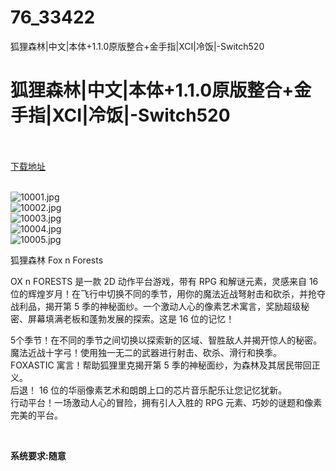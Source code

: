 # 76_33422
狐狸森林|中文|本体+1.1.0原版整合+金手指|XCI|冷饭|-Switch520
# 狐狸森林|中文|本体+1.1.0原版整合+金手指|XCI|冷饭|-Switch520
 <br/></br>
[下载地址](https://www.switch520.cc/article/33422 "下载地址")
<br/></br>

<p><img title="10001.jpg" src="https://www.switch520.cc/muke_img/2022_06_25_3e4681d8c9d55.jpg" alt="10001.jpg"><br>
<img title="10002.jpg" src="https://www.switch520.cc/muke_img/2022_06_25_50a5f90118c78.jpg" alt="10002.jpg"><br>
<img title="10003.jpg" src="https://www.switch520.cc/muke_img/2022_06_25_42c8285bd6e0e.jpg" alt="10003.jpg"><br>
<img title="10004.jpg" src="https://www.switch520.cc/muke_img/2022_06_25_0ab29f30919c3.jpg" alt="10004.jpg"><br>
<img title="10005.jpg" src="https://www.switch520.cc/muke_img/2022_06_25_5e6e001b81e52.jpg" alt="10005.jpg"></p>
<p>狐狸森林 Fox n Forests</p>
<p>OX n FORESTS 是一款 2D 动作平台游戏，带有 RPG 和解谜元素，灵感来自 16 位的辉煌岁月！在飞行中切换不同的季节，用你的魔法近战弩射击和砍杀，并抢夺战利品，揭开第 5 季的神秘面纱。一个激动人心的像素艺术寓言，奖励超级秘密、屏幕填满老板和蓬勃发展的探索。这是 16 位的记忆！</p>
<p>5个季节！在不同的季节之间切换以探索新的区域、智胜敌人并揭开惊人的秘密。<br>
魔法近战十字弓！使用独一无二的武器进行射击、砍杀、滑行和换季。<br>
FOXASTIC 寓言！帮助狐狸里克揭开第 5 季的神秘面纱，为森林及其居民带回正义。<br>
后退！ 16 位的华丽像素艺术和朗朗上口的芯片音乐配乐让您记忆犹新。<br>
行动平台！一场激动人心的冒险，拥有引人入胜的 RPG 元素、巧妙的谜题和像素完美的平台。</p>
<p>&nbsp;</p>
<p><strong>系统要求:随意</strong></p>



